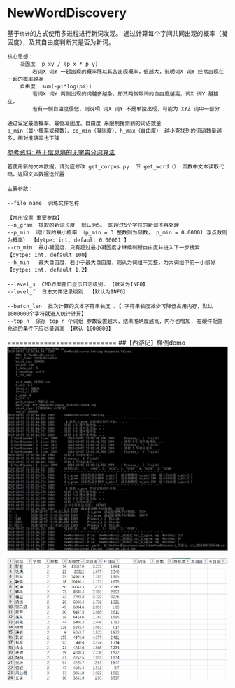 
NewWordDiscovery
===========================
基于`统计`的方式使用多进程进行新词发现。 通过计算每个字间共同出现的概率（凝固度），及其自由度判断其是否为新词。

    核心思想：
        凝固度  p_xy / (p_x * p_y)
            若词X 词Y 一起出现的概率除以其各出现概率，值越大，说明词X 词Y 经常出现在一起的概率越高
        自由度  sum(-pi*log(pi))
            若词X 词Y 两侧出现的词越多越杂，即其两侧取词的自由度越高，词X 词Y 越独立，
            若有一侧自由度很低，则说明 词X 词Y 不是单独出现，可能为 XYZ 词中一部分

    通过设定最低概率、最低凝固度、自由度 来限制搜索到的词语数量
    p_min（最小概率或频数）、co_min（凝固度）、h_max（自由度） 越小查找到的词语数量越多，相对准确率也下降

[参考资料: 基于信息熵的无字典分词算法](http://www.cnblogs.com/bigdatafly/p/5014597.html)

    若使用新的文本数据，请对应修改 get_corpus.py  下 get_word（） 函数中文本读取代码，返回文本数据迭代器

    主要参数：

    --file_name  训练文件名称

    【常用设置 重要参数】
    --n_gram  提取的新词长度  默认为5。 即超过5个字符的新词不再处理
    --p_min  词出现的最小概率 （p_min = 3 整数则为频数， p_min = 0.00001 浮点数则为概率） 【dytpe: int, default 0.00001 】
    --co_min  最小凝固度，只有超过最小凝固度才继续判断自由度并进入下一步搜索  【dytpe: int, default 100】
    --h_min   最大自由度，若小于最大自由度，则认为词组不完整，为大词组中的一小部分 【dytpe: int, default 1.2】
    
    --level_s  CMD界面窗口显示日志级别. 【默认为INFO】
    --level_f  日志文件记录级别. 【默认为INFO】

    --batch_len  批次计算的文本字符串长度 。【 字符串长度减少可降低占用内存，默认1000000个字符就进入统计计算】
    --top_n  保存 top_n 个词组 参数设置越大，结果准确度越高，内存也增加, 在硬件配置允许的条件下应尽量调高 【默认 1000000】

===========================
##【西游记】样例demo
![](/_README_img/新词发现运行过程.JPG  '新词发现运行过程.JPG')

![](/_README_img/新词发现运行结果.JPG '新词发现运行结果.JPG')
